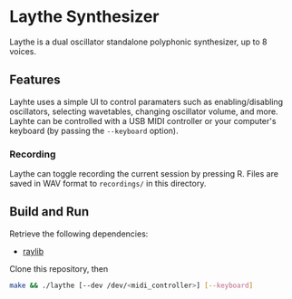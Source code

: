 # Laythe Synthesizer

Laythe is a dual oscillator standalone polyphonic synthesizer, up to 8 voices.

## Features

Layhte uses a simple UI to control paramaters such as enabling/disabling oscillators, selecting wavetables, changing oscillator volume, and more. Layhte can be controlled with a USB MIDI controller or your computer's keyboard (by passing the `--keyboard` option).

### Recording

Laythe can toggle recording the current session by pressing R. Files are saved in WAV format to `recordings/` in this directory.

## Build and Run

Retrieve the following dependencies:

- [raylib](https://github.com/raysan5/raylib)

Clone this repository, then

```bash
make && ./laythe [--dev /dev/<midi_controller>] [--keyboard]
```
